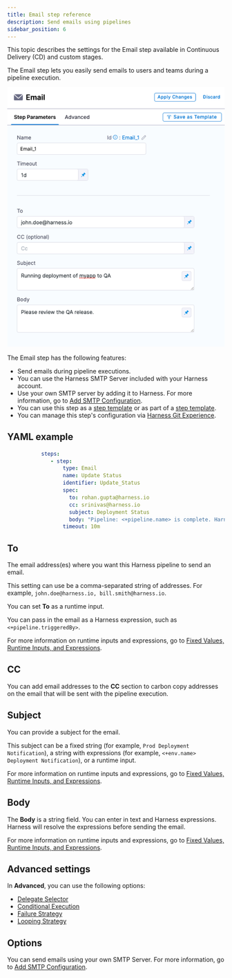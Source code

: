 ```yaml
---
title: Email step reference
description: Send emails using pipelines
sidebar_position: 6
---
```


This topic describes the settings for the Email step available in Continuous Delivery (CD) and custom stages.

The Email step lets you easily send emails to users and teams during a pipeline execution.

![picture 1](static/866775ef02f7cb3dc6394be155cba8ff7d8a041f7511f09203afc4c3e2cdc85a.png)  

The Email step has the following features:

- Send emails during pipeline executions.
- You can use the Harness SMTP Server included with your Harness account.
- Use your own SMTP server by adding it to Harness. For more information, go to [Add SMTP Configuration](https://developer.harness.io/docs/platform/notifications/add-smtp-configuration/).
- You can use this step as a [step template](https://developer.harness.io/docs/platform/templates/run-step-template-quickstart/) or as part of a [step template](https://developer.harness.io/docs/platform/Templates/add-a-stage-template). 
- You can manage this step's configuration via [Harness Git Experience](https://developer.harness.io/docs/platform/git-experience/git-experience-overview/).


## YAML example

```YAML
           steps:
              - step:
                  type: Email
                  name: Update Status
                  identifier: Update_Status
                  spec:
                    to: rohan.gupta@harness.io 
                    cc: srinivas@harness.io
                    subject: Deployment Status
                    body: "Pipeline: <+pipeline.name> is complete. Harness deployed service <+service.name> into environment <+env.name>"
                  timeout: 10m
```

## To

The email address(es) where you want this Harness pipeline to send an email. 

This setting can use be a comma-separated string of addresses. For example, `john.doe@harness.io, bill.smith@harness.io`.

You can set **To** as a runtime input.
  
You can pass in the email as a Harness expression, such as `<+pipeline.triggeredBy>`.

For more information on runtime inputs and expressions, go to [Fixed Values, Runtime Inputs, and Expressions](https://developer.harness.io/docs/platform/references/runtime-inputs/).

## CC
 
You can add email addresses to the **CC** section to carbon copy addresses on the email that will be sent with the pipeline execution.

## Subject

You can provide a subject for the email. 

This subject can be a fixed string (for example, `Prod Deployment Notification`), a string with expressions (for example, `<+env.name> Deployment Notification`), or a runtime input.

For more information on runtime inputs and expressions, go to [Fixed Values, Runtime Inputs, and Expressions](https://developer.harness.io/docs/platform/references/runtime-inputs/).

## Body

The **Body** is a string field. You can enter in text and Harness expressions. Harness will resolve the expressions before sending the email.

For more information on runtime inputs and expressions, go to [Fixed Values, Runtime Inputs, and Expressions](https://developer.harness.io/docs/platform/references/runtime-inputs/).

## Advanced settings

In **Advanced**, you can use the following options:

* [Delegate Selector](../../../platform/2_Delegates/delegate-guide/select-delegates-with-selectors.md)
* [Conditional Execution](../../../platform/8_Pipelines/w_pipeline-steps-reference/step-skip-condition-settings.md)
* [Failure Strategy](../../../platform/8_Pipelines/w_pipeline-steps-reference/step-failure-strategy-settings.md)
* [Looping Strategy](../../..//platform/8_Pipelines/looping-strategies-matrix-repeat-and-parallelism.md)

## Options

You can send emails using your own SMTP Server. For more information, go to [Add SMTP Configuration](https://developer.harness.io/docs/platform/notifications/add-smtp-configuration/).





